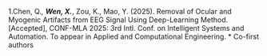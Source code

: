 1.Chen, Q.*, **Wen, X.***, Zou, K., Mao, Y. (2025). Removal of Ocular and Myogenic Artifacts from EEG Signal Using Deep-Learning Method. [Accepted], CONF-MLA 2025: 3rd Intl. Conf. on Intelligent Systems and Automation. To appear in Applied and Computational Engineering.  * Co-first authors